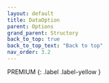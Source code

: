 ```yaml
---
layout: default
title: DataOption
parent: Options
grand_parent: Structory
back_to_top: true
back_to_top_text: "Back to top"
nav_order: 3.2
---
```



PREMIUM
{: .label .label-yellow }